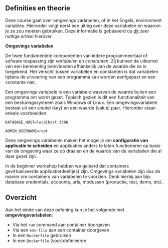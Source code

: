 ## Definities en theorie

Deze course gaat over omgevings variabelen, of in het Engels, environment variables. Hieronder volgt eerst een uitleg over deze variabelen en waarom je ze zou moeten gebruiken. Deze informatie is gebaseerd op [dit](https://medium.com/chingu/an-introduction-to-environment-variables-and-how-to-use-them-f602f66d15fa) zeer nuttige artikel hierover.

**Omgevings variabelen**

De twee fundamentele componenten van iedere programmeertaal of sofware toepassing zijn *variabelen* en *constanten*. Zij kunnen de uitkomst van een berekening beinvloeden afhankelijk van de waarde die ze is toegekend. Het verschil tussen variabelen en constanten is dat variabelen tijdens de uitvoering van een programma kan worden aanfgepast en een constante niet.

Een omgevings variabele is een variabele waarvan de waarde buiten een programma om wordt gezet. Typisch gezien is dit een functionaliteit van een besturingssysteem zoals Windows of Linux. Een omgevingsvariabele bestaat uit een sleutel (key) en een waarde (value) paar. Hieronder staan enkele voorbeelden:

`DATABASE_HOST=localhost:3306`

`ADMIN_USERNAME=root`

Deze omgevings variabelen maken het mogelijk om **configuratie van applicatie te scheiden** en applicaties anders te laten functioneren op basis van de omgeving waar ze op draaien en de waarde van de variabelen die al daar gezet zijn. 

In de beginner workshop hebben we geleerd dat containers gevirtualiseerde applicatie(deeltjes) zijn. Omgevings variabelen zijn dus de manier om containers van variabelen te voorzien. Denk hierbij aan bijv. database credentials, accounts, urls, modussen (productie, test, demo, etc).

## Overzicht

Aan het einde van deze oefening kun je het volgende met **omgevingsvariabelen**:

* Via het `run` command aan container doorgeven
* Via een `env-file` aan een container doorgeven
* In een `Dockerfile` gebruiken
* In een `Dockerfile` (voor)definieeren 
